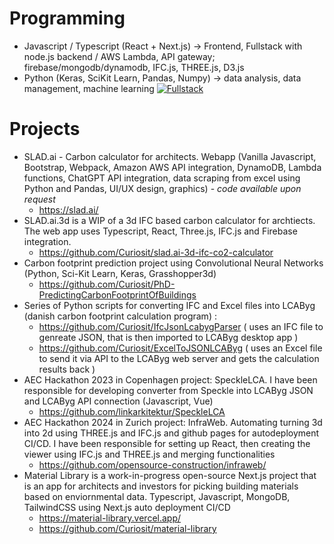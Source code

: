 # Programming
- Javascript / Typescript (React + Next.js) -> Frontend, Fullstack with node.js backend / AWS Lambda, API gateway; firebase/mongodb/dynamodb, IFC.js, THREE.js, D3.js
- Python (Keras, SciKit Learn, Pandas, Numpy) -> data analysis, data management, machine learning
[![Fullstack](https://skillicons.dev/icons?i=js,ts,nodejs,react,nextjs,threejs,tailwind,firebase,dynamodb,mongodb,github,py&theme=light)](https://skillicons.dev)



# Projects
- SLAD.ai - Carbon calculator for architects. Webapp (Vanilla Javascript, Bootstrap, Webpack, Amazon AWS API integration, DynamoDB, Lambda functions, ChatGPT API integration, data scraping from excel using Python and Pandas, UI/UX design, graphics) - *code available upon request*
    - https://slad.ai/
- SLAD.ai.3d is a WIP of a 3d IFC based carbon calculator for archtiects. The web app uses Typescript, React, Three.js, IFC.js and Firebase integration.
    - https://github.com/Curiosit/slad.ai-3d-ifc-co2-calculator
- Carbon footprint prediction project using Convolutional Neural Networks (Python, Sci-Kit Learn, Keras, Grasshopper3d)
    - https://github.com/Curiosit/PhD-PredictingCarbonFootprintOfBuildings 
- Series of Python scripts for converting IFC and Excel files into LCAByg (danish carbon footprint calculation program) :
    - https://github.com/Curiosit/IfcJsonLcabygParser ( uses an IFC file to genreate JSON, that is then imported to LCAByg desktop app )
    - https://github.com/Curiosit/ExcelToJSONLCAByg ( uses an Excel file to send it via API to the LCAByg web server and gets the calculation results back )
- AEC Hackathon 2023 in Copenhagen project: SpeckleLCA. I have been responsible for developing converter from Speckle into LCAByg JSON and LCAByg API connection (Javascript, Vue)
    - https://github.com/linkarkitektur/SpeckleLCA
- AEC Hackathon 2024 in Zurich project: InfraWeb. Automating turning 3d into 2d using THREE.js and IFC.js and github pages for autodeployment CI/CD. I have been responsible for setting up React, then creating the viewer using IFC.js and THREE.js and merging functionalities
    - https://github.com/opensource-construction/infraweb/
- Material Library is a work-in-progress open-source Next.js project that is an app for architects and investors for picking building materials based on enviornmental data. Typescript, Javascript, MongoDB, TailwindCSS using Next.js auto deployment CI/CD
    - https://material-library.vercel.app/
    - https://github.com/Curiosit/material-library


